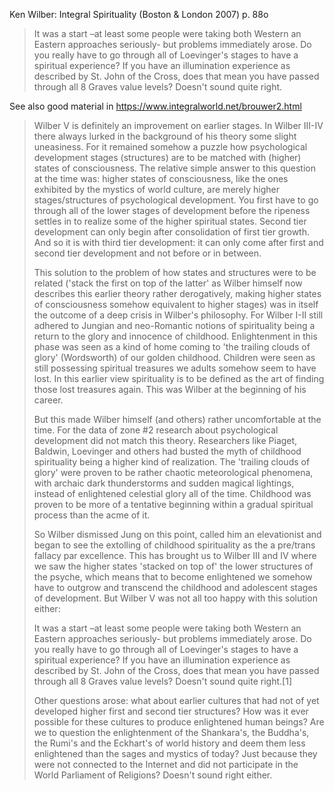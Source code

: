 Ken Wilber: Integral Spirituality (Boston & London 2007) p. 88o

> It was a start –at least some people were taking both Western an Eastern approaches seriously- but problems immediately arose. Do you really have to go through all of Loevinger's stages to have a spiritual experience? If you have an illumination experience as described by St. John of the Cross, does that mean you have passed through all 8 Graves value levels? Doesn't sound quite right.


See also good material in https://www.integralworld.net/brouwer2.html

> Wilber V is definitely an improvement on earlier stages. In Wilber III-IV there always lurked in the background of his theory some slight uneasiness. For it remained somehow a puzzle how psychological development stages (structures) are to be matched with (higher) states of consciousness. The relative simple answer to this question at the time was: higher states of consciousness, like the ones exhibited by the mystics of world culture, are merely higher stages/structures of psychological development. You first have to go through all of the lower stages of development before the ripeness settles in to realize some of the higher spiritual states. Second tier development can only begin after consolidation of first tier growth. And so it is with third tier development: it can only come after first and second tier development and not before or in between.
> 
> This solution to the problem of how states and structures were to be related ('stack the first on top of the latter' as Wilber himself now describes this earlier theory rather derogatively, making higher states of consciousness somehow equivalent to higher stages) was in itself the outcome of a deep crisis in Wilber's philosophy. For Wilber I-II still adhered to Jungian and neo-Romantic notions of spirituality being a return to the glory and innocence of childhood. Enlightenment in this phase was seen as a kind of home coming to 'the trailing clouds of glory' (Wordsworth) of our golden childhood. Children were seen as still possessing spiritual treasures we adults somehow seem to have lost. In this earlier view spirituality is to be defined as the art of finding those lost treasures again. This was Wilber at the beginning of his career.
> 
> But this made Wilber himself (and others) rather uncomfortable at the time. For the data of zone #2 research about psychological development did not match this theory. Researchers like Piaget, Baldwin, Loevinger and others had busted the myth of childhood spirituality being a higher kind of realization. The 'trailing clouds of glory' were proven to be rather chaotic meteorological phenomena, with archaic dark thunderstorms and sudden magical lightings, instead of enlightened celestial glory all of the time. Childhood was proven to be more of a tentative beginning within a gradual spiritual process than the acme of it.
> 
> So Wilber dismissed Jung on this point, called him an elevationist and began to see the extolling of childhood spirituality as the a pre/trans fallacy par excellence. This has brought us to Wilber III and IV where we saw the higher states 'stacked on top of' the lower structures of the psyche, which means that to become enlightened we somehow have to outgrow and transcend the childhood and adolescent stages of development. But Wilber V was not all too happy with this solution either:
> 
> It was a start –at least some people were taking both Western an Eastern approaches seriously- but problems immediately arose. Do you really have to go through all of Loevinger's stages to have a spiritual experience? If you have an illumination experience as described by St. John of the Cross, does that mean you have passed through all 8 Graves value levels? Doesn't sound quite right.[1]
> 
> Other questions arose: what about earlier cultures that had not of yet developed higher first and second tier structures? How was it ever possible for these cultures to produce enlightened human beings? Are we to question the enlightenment of the Shankara's, the Buddha's, the Rumi's and the Eckhart's of world history and deem them less enlightened than the sages and mystics of today? Just because they were not connected to the Internet and did not participate in the World Parliament of Religions? Doesn't sound right either.